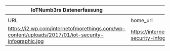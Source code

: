 |IoTNumb3rs Datenerfassung|||||||||||
| ---- | ---- | ---- | ---- | ---- | ---- | ---- | ---- | ---- | ---- | ---- |
||||||||||||
|URL|home_url|filename|device_class|device_count|market_class|market_volume|prognosis_year|publication_year|authorship_class|Dropbox folder|
|https://i2.wp.com/internetofmorethings.com/wp-content/uploads/2017/01/iot-security-infographic.jpg|https://internetofmorethings.com/iot-security-infographic/|file8_iot-security-infographic.jpg|connected things|28000000000|||2021|2017|blogger|marielledemuth/20181123-1805|
